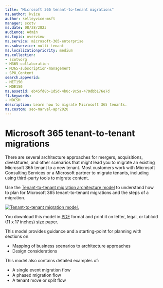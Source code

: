 ```yaml
---
title: "Microsoft 365 tenant-to-tenant migrations"
ms.author: kvice
author: kelleyvice-msft
manager: scotv
ms.date: 08/28/2023
audience: Admin
ms.topic: overview
ms.service: microsoft-365-enterprise
ms.subservice: multi-tenant
ms.localizationpriority: medium
ms.collection:
- scotvorg
- M365-collaboration
- M365-subscription-management
- SPO_Content
search.appverid:
- MET150
- MOE150
ms.assetid: eb45fd8b-1d5d-4b0c-9c5a-479dbb176e7d
f1.keywords:
- NOCSH
description: Learn how to migrate Microsoft 365 tenants.
ms.custom: seo-marvel-apr2020
---
```


# Microsoft 365 tenant-to-tenant migrations

There are several architecture approaches for mergers, acquisitions, divestitures, and other scenarios that might lead you to migrate an existing Microsoft 365 tenant to a new tenant. Most customers work with Microsoft Consulting Services or a Microsoft partner to migrate tenants, including using third-party tools to migrate content. 

Use the [Tenant-to-tenant migration architecture model](https://download.microsoft.com/download/b/a/1/ba19dfe7-96e2-4983-8783-4dcff9cebe7b/microsoft-365-tenant-to-tenant-migration.pdf) to understand how to plan for Microsoft 365 tenant-to-tenant migrations and the steps of a migration.

[![Tenant-to-tenant migration model.](../media/solutions-architecture-center/msft-tenant-to-tenant-migration-thumb.png)](https://download.microsoft.com/download/b/a/1/ba19dfe7-96e2-4983-8783-4dcff9cebe7b/microsoft-365-tenant-to-tenant-migration.pdf) 

You download this model in [PDF](https://download.microsoft.com/download/b/a/1/ba19dfe7-96e2-4983-8783-4dcff9cebe7b/microsoft-365-tenant-to-tenant-migration.pdf) format and print it on letter, legal, or tabloid (11 x 17 inches) size paper.

This model provides guidance and a starting-point for planning with sections on:

- Mapping of business scenarios to architecture approaches
- Design considerations

This model also contains detailed examples of:

- A single event migration flow
- A phased migration flow
- A tenant move or split flow
